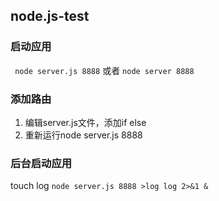 ## node.js-test
### 启动应用
` node server.js 8888`
或者
`node server 8888`  
 ### 添加路由
 1. 编辑server.js文件，添加if else
 2. 重新运行node server.js 8888
 
 ### 后台启动应用
 touch log `node server.js 8888 >log log 2>&1 &`
